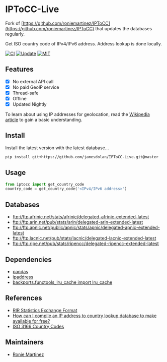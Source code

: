 # IPToCC-Live
Fork of [https://github.com/roniemartinez/IPToCC](https://github.com/roniemartinez/IPToCC) that updates the databases regularly.

Get ISO country code of IPv4/IPv6 address. Address lookup is done locally.

[![CI](https://github.com/jamesdolan/IPToCC-Live/actions/workflows/ci.yml/badge.svg)](https://github.com/jamesdolan/IPToCC-Live/actions/workflows/ci.yml)
[![Update](https://github.com/jamesdolan/IPToCC-Live/actions/workflows/update.yml/badge.svg)](https://github.com/jamesdolan/IPToCC-Live/actions/workflows/update.yml)
[![MIT](https://img.shields.io/badge/license-MIT-blue.svg)](https://github.com/jamesdolan/IPToCC-Live/blob/master/LICENSE)

## Features
- [x] No external API call
- [x] No paid GeoIP service
- [x] Thread-safe
- [x] Offline
- [x] Updated Nightly 

To learn about using IP addresses for geolocation, read the [Wikipedia article](https://en.wikipedia.org/wiki/Geolocation_software) to gain a basic understanding.

## Install
Install the latest version with the latest database...
```bash
pip install git+https://github.com/jamesdolan/IPToCC-Live.git@master
```

## Usage
```python
from iptocc import get_country_code
country_code = get_country_code('<IPv4/IPv6 address>')
```

## Databases
- ftp://ftp.afrinic.net/stats/afrinic/delegated-afrinic-extended-latest
- ftp://ftp.arin.net/pub/stats/arin/delegated-arin-extended-latest
- ftp://ftp.apnic.net/public/apnic/stats/apnic/delegated-apnic-extended-latest
- ftp://ftp.lacnic.net/pub/stats/lacnic/delegated-lacnic-extended-latest
- ftp://ftp.ripe.net/pub/stats/ripencc/delegated-ripencc-extended-latest

## Dependencies
- [pandas](https://github.com/pandas-dev/pandas)
- [ipaddress](https://github.com/phihag/ipaddress)
- [backports.functools_lru_cache import lru_cache](https://github.com/jaraco/backports.functools_lru_cache)

## References
- [RIR Statistics Exchange Format](https://www.apnic.net/about-apnic/corporate-documents/documents/resource-guidelines/rir-statistics-exchange-format/)
- [How can I compile an IP address to country lookup database to make available for free?](https://webmasters.stackexchange.com/questions/34628/how-can-i-compile-an-ip-address-to-country-lookup-database-to-make-available-for)
- [ISO 3166 Country Codes](https://dev.maxmind.com/geoip/legacy/codes/iso3166/)

## Maintainers
- [Ronie Martinez](mailto:ronmarti18@gmail.com)
